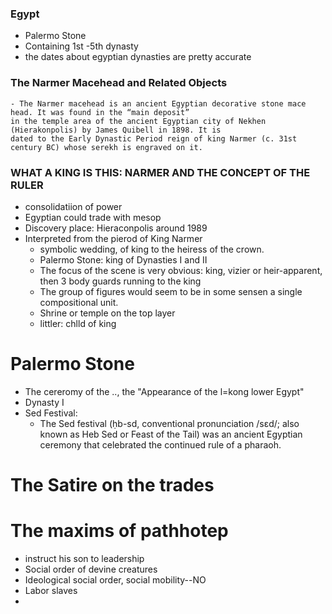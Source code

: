  
### Egypt
  - Palermo Stone 
  - Containing 1st -5th dynasty 
  - the dates about egyptian dynasties are pretty accurate
  
### The Narmer Macehead and Related Objects
    - The Narmer macehead is an ancient Egyptian decorative stone mace head. It was found in the “main deposit”   
    in the temple area of the ancient Egyptian city of Nekhen (Hierakonpolis) by James Quibell in 1898. It is  
    dated to the Early Dynastic Period reign of king Narmer (c. 31st century BC) whose serekh is engraved on it.  

### WHAT A KING IS THIS: NARMER AND THE CONCEPT OF THE RULER
  - consolidatiion of power 
  - Egyptian could trade with mesop
  - Discovery place: Hieraconpolis around 1989 
  - Interpreted from the pierod of King Narmer 
    - symbolic wedding, of king to the heiress of the crown. 
    - Palermo Stone: king of Dynasties I and II 
    - The focus of the scene is very obvious: king, vizier or heir-apparent, then 3 body guards 
      running to the king
    - The group of figures would seem to be  in some sensen a single compositional unit. 
    - Shrine or temple on the top layer 
    - littler: chlld of king 
# Palermo Stone
  - The cereromy of the .., the "Appearance of the l=kong lower Egypt"
  - Dynasty I 
  - Sed Festival: 
    - The Sed festival (ḥb-sd, conventional pronunciation /sɛd/; also known as Heb Sed or 
      Feast of the Tail) was an ancient Egyptian ceremony that celebrated the continued rule of a pharaoh.  
 
# The Satire on the trades
# The maxims of pathhotep 
  - instruct his son to leadership 
  - Social order of devine creatures 
  - Ideological social order, social mobility--NO
  - Labor slaves 
  - 
